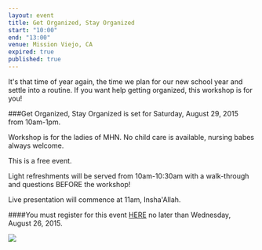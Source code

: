 ```yaml
---
layout: event
title: Get Organized, Stay Organized
start: "10:00"
end: "13:00"
venue: Mission Viejo, CA
expired: true
published: true
---
```


It's that time of year again, the time we plan for our new school year and settle into a routine. If you want help getting organized, this workshop is for you!

###Get Organized, Stay Organized is set for Saturday, August 29, 2015 from 10am-1pm.

Workshop is for the ladies of MHN. No child care is available, nursing babes always welcome.

This is a free event.

Light refreshments will be served from 10am-10:30am with a walk-through and questions BEFORE the workshop!

Live presentation will commence at 11am, Insha'Allah.

####You must register for this event [HERE](https://docs.google.com/forms/d/1YtgsYbU0ZBOJ-uAIfelNb65omhexJid9POpu2e60bG0/viewform) no later than Wednesday, August 26, 2015.

<img src="https://cloud.githubusercontent.com/assets/7043355/9429728/e975543c-498f-11e5-9a97-8d45d67fed45.jpg"> 
